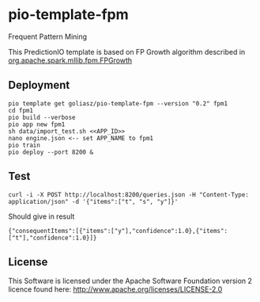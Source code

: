 # pio-template-fpm
Frequent Pattern Mining

This PredictionIO template is based on FP Growth algorithm described in [org.apache.spark.mllib.fpm.FPGrowth](https://spark.apache.org/docs/1.5.1/api/scala/index.html#org.apache.spark.mllib.fpm.FPGrowth)

## Deployment
```
pio template get goliasz/pio-template-fpm --version "0.2" fpm1
cd fpm1
pio build --verbose
pio app new fpm1
sh data/import_test.sh <<APP_ID>>
nano engine.json <-- set APP_NAME to fpm1
pio train
pio deploy --port 8200 &
```
## Test
```
curl -i -X POST http://localhost:8200/queries.json -H "Content-Type: application/json" -d '{"items":["t", "s", "y"]}'
```
Should give in result
```
{"consequentItems":[{"items":["y"],"confidence":1.0},{"items":["t"],"confidence":1.0}]}
```

## License
This Software is licensed under the Apache Software Foundation version 2 licence found here: http://www.apache.org/licenses/LICENSE-2.0


